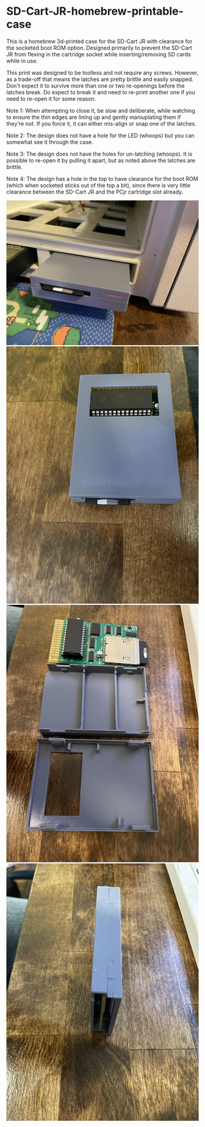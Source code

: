 # SD-Cart-JR-homebrew-printable-case
This is a homebrew 3d-printed case for the SD-Cart JR with clearance for the socketed boot ROM option. Designed primarily to prevent the SD-Cart JR from flexing in the cartridge socket while inserting/removing SD cards while in use.

This print was designed to be toolless and not require any screws. However, as a trade-off that means the latches are pretty brittle and easily snapped. Don't expect it to survive more than one or two re-openings before the latches break. Do expect to break it and need to re-print another one if you need to re-open it for some reason.

Note 1: When attempting to close it, be slow and deliberate, while watching to ensure the thin edges are lining up and gently maniuplating them if they're not. If you force it, it can either mis-align or snap one of the latches.

Note 2: The design does not have a hole for the LED (whoops) but you can somewhat see it through the case.

Note 3: The design does not have the holes for un-latching (whoops). It is possible to re-open it by pulling it apart, but as noted above the latches are brittle.

Note 4: The design has a hole in the top to have clearance for the boot ROM (which when socketed sticks out of the top a bit), since there is very little clearance between the SD-Cart JR and the PCjr cartridge slot already.

![Image 1](img/img1.jpg)
![Image 2](img/img2.jpg)
![Image 3](img/img3.jpg)
![Image 4](img/img4.jpg)
